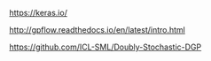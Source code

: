 https://keras.io/

 
http://gpflow.readthedocs.io/en/latest/intro.html


https://github.com/ICL-SML/Doubly-Stochastic-DGP

